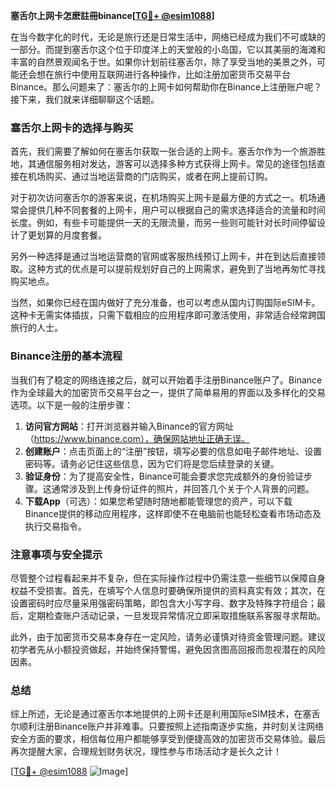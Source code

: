 **塞舌尔上网卡怎麽註冊binance[[TG💪+ @esim1088](https://t.me/s/esim1088)]**

在当今数字化的时代，无论是旅行还是日常生活中，网络已经成为我们不可或缺的一部分。而提到塞舌尔这个位于印度洋上的天堂般的小岛国，它以其美丽的海滩和丰富的自然景观闻名于世。如果你计划前往塞舌尔，除了享受当地的美景之外，可能还会想在旅行中使用互联网进行各种操作，比如注册加密货币交易平台Binance。那么问题来了：塞舌尔的上网卡如何帮助你在Binance上注册账户呢？接下来，我们就来详细聊聊这个话题。

### 塞舌尔上网卡的选择与购买

首先，我们需要了解如何在塞舌尔获取一张合适的上网卡。塞舌尔作为一个旅游胜地，其通信服务相对发达，游客可以选择多种方式获得上网卡。常见的途径包括直接在机场购买、通过当地运营商的门店购买，或者在网上提前订购。

对于初次访问塞舌尔的游客来说，在机场购买上网卡是最方便的方式之一。机场通常会提供几种不同套餐的上网卡，用户可以根据自己的需求选择适合的流量和时间长度。例如，有些卡可能提供一天的无限流量，而另一些则可能针对长时间停留设计了更划算的月度套餐。

另外一种选择是通过当地运营商的官网或客服热线预订上网卡，并在到达后直接领取。这种方式的优点是可以提前规划好自己的上网需求，避免到了当地再匆忙寻找购买地点。

当然，如果你已经在国内做好了充分准备，也可以考虑从国内订购国际eSIM卡。这种卡无需实体插拔，只需下载相应的应用程序即可激活使用，非常适合经常跨国旅行的人士。

### Binance注册的基本流程

当我们有了稳定的网络连接之后，就可以开始着手注册Binance账户了。Binance作为全球最大的加密货币交易平台之一，提供了简单易用的界面以及多样化的交易选项。以下是一般的注册步骤：

1. **访问官方网站**：打开浏览器并输入Binance的官方网址（https://www.binance.com），确保网站地址正确无误。
2. **创建账户**：点击页面上的“注册”按钮，填写必要的信息如电子邮件地址、设置密码等。请务必记住这些信息，因为它们将是您后续登录的关键。
3. **验证身份**：为了提高安全性，Binance可能会要求您完成额外的身份验证步骤。这通常涉及到上传身份证件的照片，并回答几个关于个人背景的问题。
4. **下载App**（可选）：如果您希望随时随地都能管理您的资产，可以下载Binance提供的移动应用程序，这样即使不在电脑前也能轻松查看市场动态及执行交易指令。

### 注意事项与安全提示

尽管整个过程看起来并不复杂，但在实际操作过程中仍需注意一些细节以保障自身权益不受损害。首先，在填写个人信息时要确保所提供的资料真实有效；其次，在设置密码时应尽量采用强密码策略，即包含大小写字母、数字及特殊字符组合；最后，定期检查账户活动记录，一旦发现异常情况立即采取措施联系客服寻求帮助。

此外，由于加密货币交易本身存在一定风险，请务必谨慎对待资金管理问题。建议初学者先从小额投资做起，并始终保持警惕，避免因贪图高回报而忽视潜在的风险因素。

### 总结

综上所述，无论是通过塞舌尔本地提供的上网卡还是利用国际eSIM技术，在塞舌尔顺利注册Binance账户并非难事。只要按照上述指南逐步实施，并时刻关注网络安全方面的要求，相信每位用户都能够享受到便捷高效的加密货币交易体验。最后再次提醒大家，合理规划财务状况，理性参与市场活动才是长久之计！

[[TG💪+ @esim1088](https://t.me/s/esim1088) ![Image](https://i.postimg.cc/4NQfJmqS/Snipaste-2025-05-13-00-14-12.png)]